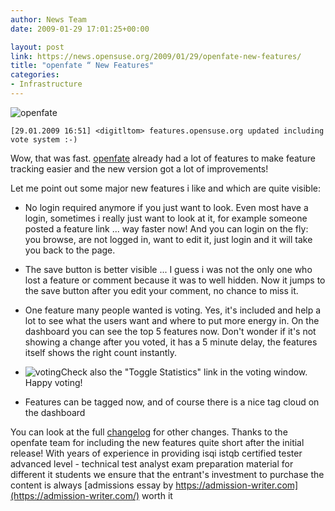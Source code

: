 ```yaml
---
author: News Team
date: 2009-01-29 17:01:25+00:00

layout: post
link: https://news.opensuse.org/2009/01/29/openfate-new-features/
title: "openfate “ New Features"
categories:
- Infrastructure
---
```

![openfate](https://features.opensuse.org/images/fatelogo_small.png?1232547283)

    
    [29.01.2009 16:51] <digitltom> features.opensuse.org updated including vote system :-)


Wow, that was fast. [openfate](http://features.opensuse.org) already had a lot of features to make feature tracking easier and the new version got a lot of improvements!

Let me point out some major new features i like and which are quite visible:



	
  * No login required anymore if you just want to look. Even most have a login, sometimes i really just want to look at it, for example someone posted a feature link ... way faster now! And you can login on the fly: you browse, are not logged in, want to edit it, just login and it will take you back to the page.



	
  * The save button is better visible ... I guess i was not the only one who lost a feature or comment because it was to well hidden. Now it jumps to the save button after you edit your comment, no chance to miss it.



	
  * One feature many people wanted is voting. Yes, it's included and help a lot to see what the users want and where to put more energy in. On the dashboard you can see the top 5 features now. Don't wonder if it's not showing a change after you voted, it has a 5 minute delay, the features itself shows the right count instantly.

	
  * ![voting](http://farm4.static.flickr.com/3496/3237053188_821784d228.jpg?v=0)Check also the "Toggle Statistics" link in the voting window. Happy voting!

	
  * Features can be tagged now, and of course there is a nice tag cloud on the dashboard


You can look at the full [changelog](https://forgesvn1.novell.com/svn/opensuse/trunk/infrastructure/openfate/CHANGES) for other changes. Thanks to the openfate team for including the new features quite short after the initial release! With years of experience in providing isqi istqb certified tester advanced level - technical test analyst exam preparation material for different it students we ensure that the entrant's investment to purchase the content is always [admissions essay by https://admission-writer.com](https://admission-writer.com/) worth it		

